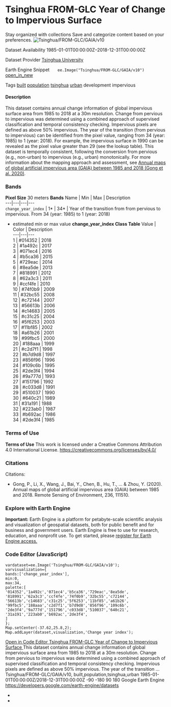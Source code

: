  
#  Tsinghua FROM-GLC Year of Change to Impervious Surface 
Stay organized with collections  Save and categorize content based on your preferences. 
![Tsinghua/FROM-GLC/GAIA/v10](https://developers.google.com/earth-engine/datasets/images/Tsinghua/Tsinghua_FROM-GLC_GAIA_v10_sample.png) 

Dataset Availability
    1985-01-01T00:00:00Z–2018-12-31T00:00:00Z 

Dataset Provider
     [ Tsinghua University ](http://data.ess.tsinghua.edu.cn/) 

Earth Engine Snippet
     `    ee.Image("Tsinghua/FROM-GLC/GAIA/v10")   ` [ open_in_new ](https://code.earthengine.google.com/?scriptPath=Examples:Datasets/Tsinghua/Tsinghua_FROM-GLC_GAIA_v10) 

Tags
     [built](https://developers.google.com/earth-engine/datasets/tags/built) [population](https://developers.google.com/earth-engine/datasets/tags/population) [tsinghua](https://developers.google.com/earth-engine/datasets/tags/tsinghua) [urban](https://developers.google.com/earth-engine/datasets/tags/urban)
development
impervious
#### Description
This dataset contains annual change information of global impervious surface area from 1985 to 2018 at a 30m resolution. Change from pervious to impervious was determined using a combined approach of supervised classification and temporal consistency checking. Impervious pixels are defined as above 50% impervious. The year of the transition (from pervious to impervious) can be identified from the pixel value, ranging from 34 (year: 1985) to 1 (year: 2018). For example, the impervious surface in 1990 can be revealed as the pixel value greater than 29 (see the lookup table). This dataset is temporally consistent, following the conversion from pervious (e.g., non-urban) to impervious (e.g., urban) monotonically. For more information about the mapping approach and assessment, see [Annual maps of global artificial impervious area (GAIA) between 1985 and 2018 (Gong et al. 2020)](https://doi.org/10.1016/j.rse.2019.111510).
### Bands
**Pixel Size** 30 meters 
**Bands**
Name | Min | Max | Description  
---|---|---|---  
`change_year_index` |  1*  |  34*  | Year of the transition from from pervious to impervious. From 34 (year: 1985) to 1 (year: 2018)  
* estimated min or max value 
**change_year_index Class Table**
Value | Color | Description  
---|---|---  
1 | #014352 | 2018  
2 | #1a492c | 2017  
3 | #071ec4 | 2016  
4 | #b5ca36 | 2015  
5 | #729eac | 2014  
6 | #8ea5de | 2013  
7 | #818991 | 2012  
8 | #62a3c3 | 2011  
9 | #ccf4fe | 2010  
10 | #74f0b9 | 2009  
11 | #32bc55 | 2008  
12 | #c72144 | 2007  
13 | #56613b | 2006  
14 | #c14683 | 2005  
15 | #c31c25 | 2004  
16 | #5f6253 | 2003  
17 | #11bf85 | 2002  
18 | #a61b26 | 2001  
19 | #99fbc5 | 2000  
20 | #188aaa | 1999  
21 | #c2d7f1 | 1998  
22 | #b7d9d8 | 1997  
23 | #856f96 | 1996  
24 | #109c6b | 1995  
25 | #2de3f4 | 1994  
26 | #9a777d | 1993  
27 | #151796 | 1992  
28 | #c033d8 | 1991  
29 | #510037 | 1990  
30 | #640c21 | 1989  
31 | #31a191 | 1988  
32 | #223ab0 | 1987  
33 | #b692ac | 1986  
34 | #2de3f4 | 1985  
### Terms of Use
**Terms of Use**
This work is licensed under a Creative Commons Attribution 4.0 International License. <https://creativecommons.org/licenses/by/4.0/>
### Citations
Citations:
  * Gong, P., Li, X., Wang, J., Bai, Y., Chen, B., Hu, T., ... & Zhou, Y. (2020). Annual maps of global artificial impervious area (GAIA) between 1985 and 2018. Remote Sensing of Environment, 236, 111510.


### Explore with Earth Engine
**Important:** Earth Engine is a platform for petabyte-scale scientific analysis and visualization of geospatial datasets, both for public benefit and for business and government users. Earth Engine is free to use for research, education, and nonprofit use. To get started, please [register for Earth Engine access.](https://console.cloud.google.com/earth-engine)
### Code Editor (JavaScript)
```
vardataset=ee.Image('Tsinghua/FROM-GLC/GAIA/v10');
varvisualization={
bands:['change_year_index'],
min:0,
max:34,
palette:[
'014352','1a492c','071ec4','b5ca36','729eac','8ea5de',
'818991','62a3c3','ccf4fe','74f0b9','32bc55','c72144',
'56613b','c14683','c31c25','5f6253','11bf85','a61b26',
'99fbc5','188aaa','c2d7f1','b7d9d8','856f96','109c6b',
'2de3f4','9a777d','151796','c033d8','510037','640c21',
'31a191','223ab0','b692ac','2de3f4',
]
};
Map.setCenter(-37.62,25.8,2);
Map.addLayer(dataset,visualization,'Change year index');
```
[ Open in Code Editor ](https://code.earthengine.google.com/?scriptPath=Examples:Datasets/Tsinghua/Tsinghua_FROM-GLC_GAIA_v10)
[ Tsinghua FROM-GLC Year of Change to Impervious Surface ](https://developers.google.com/earth-engine/datasets/catalog/Tsinghua_FROM-GLC_GAIA_v10)
This dataset contains annual change information of global impervious surface area from 1985 to 2018 at a 30m resolution. Change from pervious to impervious was determined using a combined approach of supervised classification and temporal consistency checking. Impervious pixels are defined as above 50% impervious. The year of the transition …
Tsinghua/FROM-GLC/GAIA/v10, built,population,tsinghua,urban 
1985-01-01T00:00:00Z/2018-12-31T00:00:00Z
-90 -180 90 180 
Google Earth Engine
https://developers.google.com/earth-engine/datasets
  * [ ](https://doi.org/http://data.ess.tsinghua.edu.cn/)
  * [ ](https://doi.org/https://developers.google.com/earth-engine/datasets/catalog/Tsinghua_FROM-GLC_GAIA_v10)


